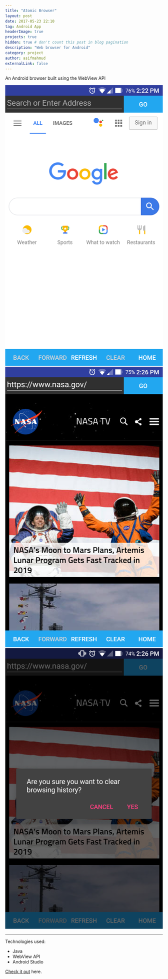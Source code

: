 ```yaml
---
title: "Atomic Browser"
layout: post
date: 2017-05-23 22:10
tag: Android App
headerImage: true
projects: true
hidden: true # don't count this post in blog pagination
description: "Web browser for Android"
category: project
author: asifmahmud
externalLink: false
---
```

An Android browser built using the WebView API

![Screenshot](/assets/images/at_scr3.png)
![Screenshot](/assets/images/at_scr2.png)
![Screenshot](/assets/images/at_scr1.png)



---

Technologies used:

- Java
- WebView API
- Android Studio



[Check it out](https://github.com/asifmahmud/Atomic-Browser) here.
